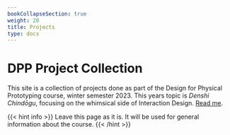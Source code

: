 ```yaml
---
bookCollapseSection: true
weight: 20
title: Projects
type: docs
---
```


# DPP Project Collection

This site is a collection of projects done as part of the Design for Physical Prototyping course, winter semester 2023. This years topic is *Denshi Chindōgu*, focusing on the whimsical side of Interaction Design. [Read me](/).

{{< hint info >}}
Leave this page as it is. It will be used for general information about the course.
{{< /hint >}}